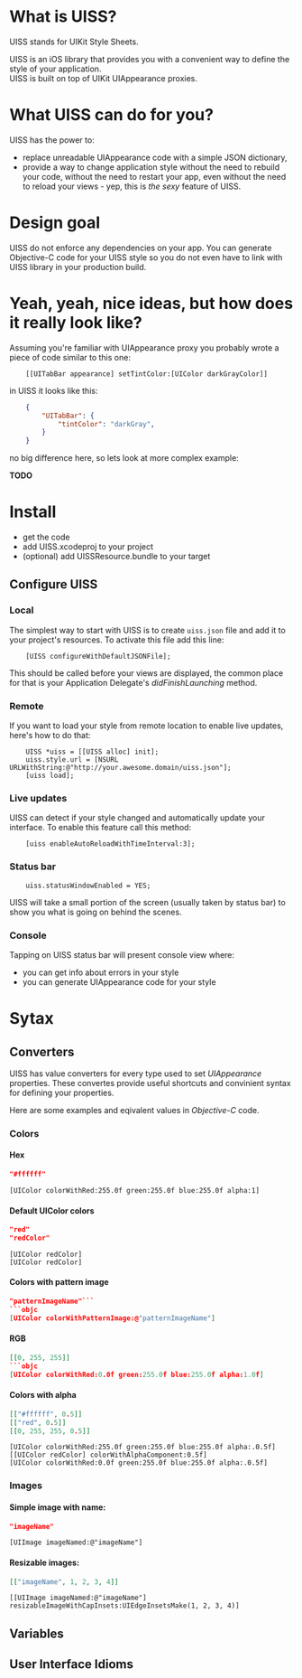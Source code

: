 # What is UISS?

UISS stands for UIKit Style Sheets.

UISS is an iOS library that provides you with a convenient way to define the style of your application.  
UISS is built on top of UIKit UIAppearance proxies.

# What UISS can do for you?

UISS has the power to:

* replace unreadable UIAppearance code with a simple JSON dictionary,
* provide a way to change application style without the need to rebuild your code, without the need to restart your app, even without the need to reload your views - yep, this is *the sexy* feature of UISS.

# Design goal

UISS do not enforce any dependencies on your app. You can generate Objective-C code for your UISS style so you do not even have to link with UISS library in your production build.

# Yeah, yeah, nice ideas, but how does it really look like?

Assuming you're familiar with UIAppearance proxy you probably wrote a piece of code similar to this one:

```objc
    [[UITabBar appearance] setTintColor:[UIColor darkGrayColor]]
```

in UISS it looks like this:

```json
    {
        "UITabBar": {
            "tintColor": "darkGray",
        }
    }
```

no big difference here, so lets look at more complex example:

**TODO**

# Install

* get the code
* add UISS.xcodeproj to your project
* (optional) add UISSResource.bundle to your target

## Configure UISS

### Local

The simplest way to start with UISS is to create `uiss.json` file and add it to your project's resources. To activate this file add this line:

```objc
    [UISS configureWithDefaultJSONFile];
```

This should be called before your views are displayed, the common place for that is your Application Delegate's _didFinishLaunching_ method.

### Remote

If you want to load your style from remote location to enable live updates, here's how to do that:

```objc
    UISS *uiss = [[UISS alloc] init];
    uiss.style.url = [NSURL URLWithString:@"http://your.awesome.domain/uiss.json"];
    [uiss load];
```

### Live updates

UISS can detect if your style changed and automatically update your interface. To enable this feature call this method:

```objc
    [uiss enableAutoReloadWithTimeInterval:3];
```

### Status bar

```objc
    uiss.statusWindowEnabled = YES;
```

UISS will take a small portion of the screen (usually taken by status bar) to show you what is going on behind the scenes.

### Console

Tapping on UISS status bar will present console view where:

* you can get info about errors in your style
* you can generate UIAppearance code for your style

# Sytax

## Converters

UISS has value converters for every type used to set _UIAppearance_ properties. These convertes provide useful shortcuts and convinient syntax for defining your properties.

Here are some examples and eqivalent values in _Objective-C_ code.

### Colors

#### Hex
```JSON
"#ffffff"
```
```objc
[UIColor colorWithRed:255.0f green:255.0f blue:255.0f alpha:1]
```

#### Default UIColor colors
```JSON
"red"
"redColor"
```
```objc
[UIColor redColor]
[UIColor redColor]
```

#### Colors with pattern image
```JSON
"patternImageName"```
```objc
[UIColor colorWithPatternImage:@"patternImageName"]
```

#### RGB
```JSON
[[0, 255, 255]]
```objc
[UIColor colorWithRed:0.0f green:255.0f blue:255.0f alpha:1.0f]
```

#### Colors with alpha
```JSON
[["#ffffff", 0.5]]
[["red", 0.5]]
[[0, 255, 255, 0.5]]
```
```objc
[UIColor colorWithRed:255.0f green:255.0f blue:255.0f alpha:.0.5f]
[[UIColor redColor] colorWithAlphaComponent:0.5f]
[UIColor colorWithRed:0.0f green:255.0f blue:255.0f alpha:.0.5f]
```

### Images

#### Simple image with name:
```JSON
"imageName"
```
```objc
[UIImage imageNamed:@"imageName"]
```

#### Resizable images:
```JSON
[["imageName", 1, 2, 3, 4]]
```
```objc
[[UIImage imageNamed:@"imageName"] resizableImageWithCapInsets:UIEdgeInsetsMake(1, 2, 3, 4)]
```

## Variables

## User Interface Idioms

